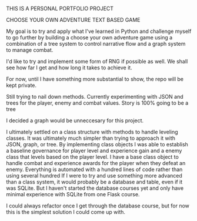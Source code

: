THIS IS A PERSONAL PORTFOLIO PROJECT

CHOOSE YOUR OWN ADVENTURE TEXT BASED GAME

My goal is to try and apply what I've learned in Python and challenge myself to go further
by building a choose your own adventure game using a combination of a tree system to control
narrative flow and a graph system to manage combat. 

I'd like to try and implement some form of RNG if possible as well. We shall see how far I get
and how long it takes to achieve it. 

For now, until I have something more substantial to show, the repo will be kept private.

Still trying to nail down methods. Currently experimenting with JSON and trees for the player, enemy and combat values. Story is 100% going to be a tree

I decided a graph would be unneccesary for this project. 

I ultimately settled on a class structure with methods to handle leveling classes. It was ultimately much simpler than trying to approach it with JSON, graph, or tree. 
By implementing class objects I was able to establish a baseline governance for player level and experience gain and a enemy class that levels based on the player level.
I have a base class object to handle combat and experience awards for the player when they defeat an enemy. 
Everything is automated with a hundred lines of code rather than using several hundred
If I were to try and use something more advanced than a class system, it would probably be a database and table, even if it was SQLite. But I haven't started the 
database courses yet and only have minimal experience with SQLite from one Flask course. 

I could always refactor once I get through the database course, but for now this is the simplest solution I could come up with. 
